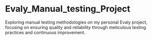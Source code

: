 # Evaly_Manual_testing_Project
Exploring manual testing methodologies on my personal Evaly project, focusing on ensuring quality and reliability through meticulous testing practices and continuous improvement.
